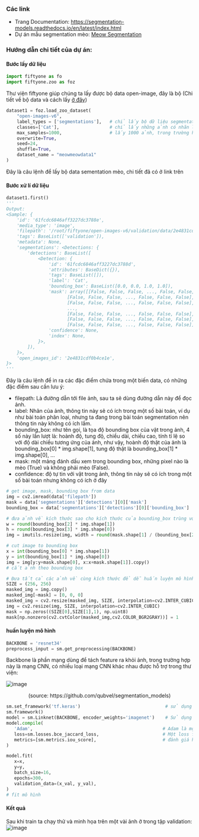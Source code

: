 ### Các link
+ Trang Documentation: https://segmentation-models.readthedocs.io/en/latest/index.html
+ Dự án mẫu segmentation mèo: [Meow Segmentation](/src/ipynb/Mewo_Segmentation.ipynb)
### Hướng dẫn chi tiết của dự án:

#### Bước lấy dữ liệu
```python
import fiftyone as fo
import fiftyone.zoo as foz
```
  
Thư viện fiftyone giúp chúng ta lấy được bộ data open-image, đây là bộ (Chi tiết về bộ data và cách lấy [ở đây](https://github.com/PTN407/Notes/blob/main/src/md/2.md#:~:text=https%3A//storage.googleapis.com/openimages/web/index.html%20(Bonus%3A%20How%20to%20get%20this%20data%20on%20colab%3A%20https%3A//colab.research.google.com/github/voxel51/fiftyone/blob/v0.14.3/docs/source/tutorials/open_images.ipynb%23scrollTo%3DSCLf0GqBDsAJ) ))  
  
```python
dataset1 = foz.load_zoo_dataset(
    "open-images-v6",
    label_types = ['segmentations'],   # chỉ lấy bộ dữ liệu segmentations
    classes=['Cat'],                   # chỉ lấy những ảnh có nhãn là mèo
    max_samples=1000,                  # lấy 1000 ảnh, trong trường hợp trong bộ dữ liệu có < 1000 ảnh thỏa mãn thì sẽ lấy tất cả ảnh thỏa mãn 
    overwrite=True,
    seed=24,
    shuffle=True,
    dataset_name = "meowmeowdata1"
)
```

Đây là câu lệnh để lấy bộ data sementation mèo, chi tiết đã có ở link trên

#### Bước xử lí dữ liệu
```python
dataset1.first()
'''
Output:
<Sample: {
    'id': '61fcdc6846aff3227dc3788e',
    'media_type': 'image',
    'filepath': '/root/fiftyone/open-images-v6/validation/data/2e4831cdf0b4ce1e.jpg',
    'tags': BaseList(['validation']),
    'metadata': None,
    'segmentations': <Detections: {
        'detections': BaseList([
            <Detection: {
                'id': '61fcdc6846aff3227dc3788d',
                'attributes': BaseDict({}),
                'tags': BaseList([]),
                'label': 'Cat',
                'bounding_box': BaseList([0.0, 0.0, 1.0, 1.0]),
                'mask': array([[False, False, False, ..., False, False, False],
                       [False, False, False, ..., False, False, False],
                       [False, False, False, ..., False, False, False],
                       ...,
                       [False, False, False, ..., False, False, False],
                       [False, False, False, ..., False, False, False],
                       [False, False, False, ..., False, False, False]]),
                'confidence': None,
                'index': None,
            }>,
        ]),
    }>,
    'open_images_id': '2e4831cdf0b4ce1e',
}>
'''
```

Đây là câu lệnh để in ra các đặc điểm chứa trong một biến data, có những đặc điểm sau cần lưu ý:
+ filepath: Là đường dẫn tới file ảnh, sau ta sẽ dùng đường dẫn này để đọc ảnh.
+ label: Nhãn của ảnh, thông tin này sẽ có ích trong một số bài toán, ví dụ như bài toán phân loại, nhưng ta đang trong bài toán segmentation nên thông tin này không có ích lắm.
+ bounding_box: như tên gọi, là tọa độ bounding box của vật trong ảnh, 4 số này lần lượt là: hoành độ, tung độ, chiều dài, chiều cao, tính tỉ lệ so với độ dài chiều tương ứng của ảnh, như vậy, hoành độ thật của ảnh là bounding_box[0] * img.shape[1], tung độ thật là bounding_box[1] * img.shape[0], ...
+ mask: một mảng đánh dấu xem trong bounding box, những pixel nào là mèo (True) và không phải mèo (False).
+ confidence: độ tự tin với vật trong ảnh, thông tin này sẽ có ích trong một số bài toán nhưng không có ích ở đây

```python
# get image, mask, bounding box from data
img = cv2.imread(data['filepath'])                                      # đọc ảnh từ filepath
mask = data['segmentations']['detections'][0]['mask']                   # đọc mask từ data
bounding_box = data['segmentations']['detections'][0]['bounding_box']   # đọc bounding box
```
```python
# đưa ảnh về kích thước sao cho kích thước của bounding_box trùng với kích thước của mask
w = round(bounding_box[2] * img.shape[1])
h = round(bounding_box[3] * img.shape[0])
img = imutils.resize(img, width = round(mask.shape[1] / (bounding_box[2] * img.shape[1]) * img.shape[1] + 2))
```
```python
# cut image to bounding box
x = int(bounding_box[0] * img.shape[1])
y = int(bounding_box[1] * img.shape[0])
img = img[y:y+mask.shape[0], x:x+mask.shape[1]].copy()
# cắt ảnh theo bounding box
```
```python
# Đưa tất cả các ảnh về cùng kích thước để dễ huấn luyện mô hình
SIZE = (256, 256)                                                             # kích thước cần đưa về
masked_img = img.copy()                                                       # masked_img có tác dụng chỉ giữ lại những pixel chứa mèo
masked_img[~mask] = [0, 0, 0]                                                 # bôi đen những pixel không chứa mèo
masked_img = cv2.resize(masked_img, SIZE, interpolation=cv2.INTER_CUBIC)      # chỉnh kích thước ảnh mask về SIZE
img = cv2.resize(img, SIZE, interpolation=cv2.INTER_CUBIC)                    # chỉnh kích thước ảnh
mask = np.zeros((SIZE[0],SIZE[1],1), np.uint8)                                # mask ở đây có tác dụng như mask ở data, nhưng đã đưa về kích thước SIZE để dễ xử lí, ban đầu là ảnh đen, sau đó
mask[np.nonzero(cv2.cvtColor(masked_img,cv2.COLOR_BGR2GRAY))] = 1             # đánh dấu những pixel chứa mèo là 1
```

#### huấn luyện mô hình
```python
BACKBONE = 'resnet34'
preprocess_input = sm.get_preprocessing(BACKBONE) 
```

Backbone là phần mạng dùng để tách feature ra khỏi ảnh, trong trường hợp này là mạng CNN, có nhiều loại mạng CNN khác nhau được hỗ trợ trong thư viện:  
  

![image](https://user-images.githubusercontent.com/92132592/152690594-da9d4ada-94ad-452f-abdf-5e59ad1f3743.png)  
 <p style="text-align: center;">  (source: https://github.com/qubvel/segmentation_models)  </p>
 
 
 ```python
sm.set_framework('tf.keras')                                # sử dụng framework là keras để train
sm.framework()
model = sm.Linknet(BACKBONE, encoder_weights='imagenet')    # Sử dụng mô hình Linknet để train ( các mô hình có sẵn bao gồm Unet, FPN, Linknet, PSPNet)
model.compile(
    'Adam',                                                 # Adam là một optimizer rất hiệu quả trong nhiều bài toán, trong đó có segmentation
    loss=sm.losses.bce_jaccard_loss,                        # Một loss function hiệu quả trong bài toán segmentation
    metrics=[sm.metrics.iou_score],                         # đánh giá hiệu quả mô hình bằng metric IoU (Intersection over Union, lấy giao của ma trận dự đoán với ma trận kết quả chia cho hợp hai ma trận)
)
```

```python
model.fit(
   x=x,
   y=y,
   batch_size=16,
   epochs=300,
   validation_data=(x_val, y_val),
)
# fit mô hình
```

#### Kết quả
Sau khi train ta chạy thử và minh họa trên một vài ảnh ở trong tập validation:  
![image](https://user-images.githubusercontent.com/92132592/152690927-8afd419c-6eaa-467b-8087-83c1dbb3d1c2.png)





